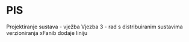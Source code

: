 PIS
===

Projektiranje sustava - vježba
Vjezba 3 - rad s distribuiranim sustavima verzioniranja
xFanib dodaje liniju
